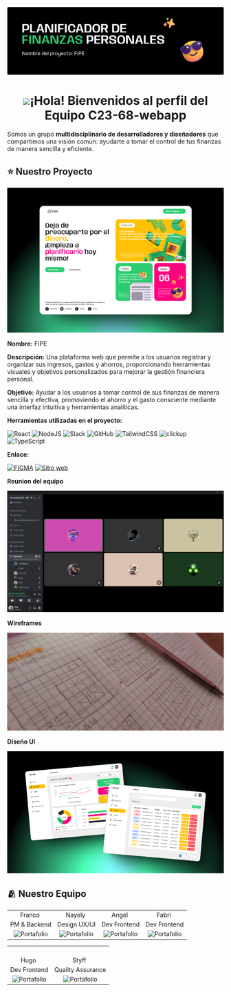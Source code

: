 
<div align="center">
<img src="https://github.com/No-Country-simulation/c23-68-webapp/blob/main/img/portadafipe.png" alt="equipoportada" />
</div>


<h1 align="center"><img src="https://tenor.com/bU2WX.gif" width="30" />¡Hola! Bienvenidos al perfil del Equipo C23-68-webapp  </h1>

Somos un grupo **multidisciplinario de desarrolladores y diseñadores** que compartimos una visión común: ayudarte a tomar el control de tus finanzas de manera sencilla y eficiente.


## ⭐ Nuestro Proyecto

<div align="center">
<img src="https://github.com/No-Country-simulation/c23-68-webapp/blob/main/img/414shots_so.png" alt="portada" />
</div>

**Nombre:** FIPE

**Descripción:** Una plataforma web que permite a los usuarios registrar y organizar sus ingresos, gastos y ahorros, proporcionando herramientas visuales y objetivos personalizados para mejorar la gestión financiera personal.

**Objetivo:** Ayudar a los usuarios a tomar control de sus finanzas de manera sencilla y efectiva, promoviendo el ahorro y el gasto consciente mediante una interfaz intuitiva y herramientas analíticas.

**Herramientas utilizadas en el proyecto:**

![React](https://img.shields.io/badge/react-%2320232a.svg?style=for-the-badge&logo=react&logoColor=%2361DAFB) 
![NodeJS](https://img.shields.io/badge/node.js-6DA55F?style=for-the-badge&logo=node.js&logoColor=white) 
![Slack](https://img.shields.io/badge/Slack-611F69?style=for-the-badge&logo=slack&logoColor=white)
![GitHub](https://img.shields.io/badge/GitHub-181717?style=for-the-badge&logo=github&logoColor=white)
![TailwindCSS](https://img.shields.io/badge/tailwindcss-%2338B2AC.svg?style=for-the-badge&logo=tailwind-css&logoColor=white)
![clickup](https://img.shields.io/badge/clickup-001E36?style=for-the-badge&logo=adobe&logoColor=#31A8FF)
![TypeScript](https://img.shields.io/badge/typescript-%23007ACC.svg?style=for-the-badge&logo=typescript&logoColor=white)

**Enlace:**

[![FIGMA](https://img.shields.io/badge/figma-9C55F7?style=for-the-badge&logo=figma&logoColor=white)](<https://www.figma.com/design/Ak3qOJMMIRUmoNAu4wYKeI/Planificador-de-finanzas-personales-C23-68?node-id=5-5&t=yjZJEmQelmy3a0LP-1>)
[![Sitio web](https://img.shields.io/badge/website?url=https%3A%2F%2Ffipe.cl&style=for-the-badge)](<https://c23-68-webapp-production.up.railway.app>)

**Reunion del equipo**

<div align="center">
<img src="https://github.com/No-Country-simulation/c23-68-webapp/blob/main/img/captura%20de%20discord.png" alt="Captura" />
</div>

**Wireframes**

<div align="center">
<img src="https://github.com/No-Country-simulation/c23-68-webapp/blob/main/img/wireframe.jpeg" alt="wireframe" />
</div>

**Diseño UI**

<div align="center">
<img src="https://github.com/No-Country-simulation/c23-68-webapp/blob/main/img/63shots_so.png" alt="DiseñoUI" />
</div>



## 🫂 Nuestro Equipo

<table align="center">
  
  <tr>
    <td align="center">Franco <img src="" width="16" /></td>
    <td align="center">Nayely <img src="" width="16" /></td>
    <td align="center">Angel <img src="" width="16" /></td>
    <td align="center">Fabri <img src="" width="16" /></td>
  </tr>
  <tr>
    <td align="center">PM & Backend</td>
    <td align="center">Design UX/UI</td>
    <td align="center"> Dev Frontend</td>
    <td align="center">Dev Frontend</td>
  </tr>
  <tr>
    <td align="center"><img alt="Portafolio" src=""></td>
    <td align="center"><img alt="Portafolio" src=""></td>
    <td align="center"><img alt="Portafolio" src=""></td>
    <td align="center"><img alt="Portafolio" src=""></td>
  </tr>

</table>

<table align="center">
  <tr>
    <td align="center">
      <a href="">
         <img src="" width="140" />
       </a>
    </td>
    <td align="center">
      <a href="">
         <img src="" width="140" />
       </a>
    </td>
    
  </tr>
  <tr>
    <td align="center">Hugo <img src="" width="16" /></td>
    <td align="center">Styff <img src="" width="16" /></td>
  </tr>
  <tr>
    <td align="center">Dev Frontend</td>
    <td align="center">Quality Assurance</td>
  </tr>
  <tr>
    <td align="center"><img alt="Portafolio" src=""></td>
    <td align="center"><img alt="Portafolio" src=""></td>
  </tr>
  
</table>
